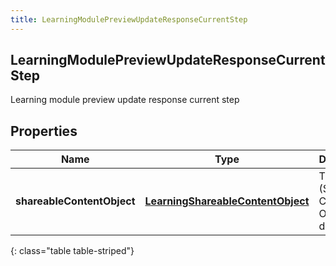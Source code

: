 ```yaml
---
title: LearningModulePreviewUpdateResponseCurrentStep
---
```

## LearningModulePreviewUpdateResponseCurrentStep
Learning module preview update response current step

## Properties

|Name | Type | Description | Notes|
|------------ | ------------- | ------------- | -------------|
| **shareableContentObject** | [**LearningShareableContentObject**](LearningShareableContentObject.html) | The SCO (Shareable Content Object) data | [optional] |
{: class="table table-striped"}


